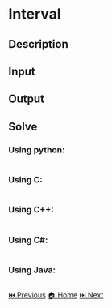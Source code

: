 # Interval

## Description

> 

## Input

> 

## Output

> 

## Solve

### Using python:

```python

```

### Using C:

```c

```

### Using C++:

```c++

```

### Using C#:

```c#

```

### Using Java:

```java

```

[⏮️ Previous](/URI_1036/URI_1036.md)
[🏠 Home](/README.md)
[⏭️ Next](/URI_1038/URI_1038.md)
